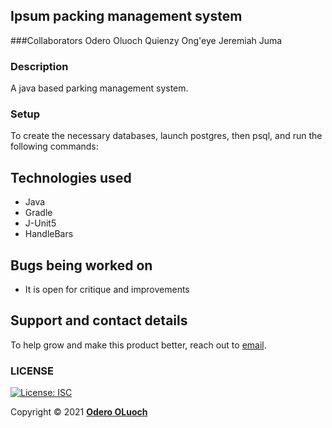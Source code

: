 ## Ipsum packing management system

###Collaborators
Odero Oluoch
Quienzy Ong'eye
Jeremiah Juma


### Description
A java based parking management system.


### Setup

To create the necessary databases, launch postgres, then psql, and run the following commands:


## Technologies used
- Java
- Gradle
- J-Unit5
- HandleBars


## Bugs being worked on
- It is open for critique and improvements

## Support and contact details
To help grow and make this product better, reach out to [email](mailto:oderoluoch@gmail.com).
### LICENSE
[![License: ISC](https://img.shields.io/badge/License-ISC-yellow.svg)](/LICENSE)

Copyright &copy; 2021 **[Odero OLuoch](www.github.com/OderoOluoch)**
